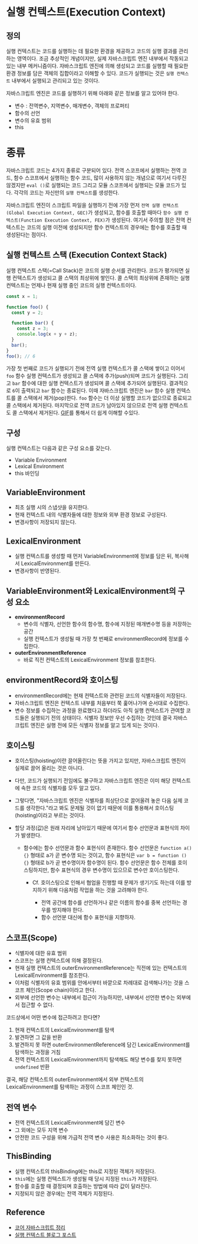 # 실행 컨텍스트(Execution Context)

## 정의

실행 컨텍스트는 코드를 실행하는 데 필요한 환경을 제공하고 코드의 실행 결과를 관리하는 영역이다. 조금 추상적인 개념이지만, 실제 자바스크립트 엔진 내부에서 작동되고 있는 내부 메커니즘이다. 자바스크립트 엔진에 의해 생성되고 코드를 실행할 때 필요한 환경 정보를 담은 객체의 집합이라고 이해할 수 있다. 코드가 실행되는 것은 `실행 컨텍스트` 내부에서 실행되고 관리되고 있는 것이다.

자바스크립트 엔진은 코드를 실행하기 위해 아래와 같은 정보를 알고 있어야 한다.

- 변수 : 전역변수, 지역변수, 매개변수, 객체의 프로퍼티
- 함수의 선언
- 변수의 유효 범위
- this

# 종류

자바스크립트 코드는 4가지 종류로 구분되어 있다. 전역 스코프에서 실행하는 전역 코드, 함수 스코프에서 실행하는 함수 코드, 많이 사용하지 않는 개념으로 여기서 다루진 않겠지만 `eval ()`로 실행되는 코드 그리고 모듈 스코프에서 실행되는 모듈 코드가 있다. 각각의 코드는 자신만의 `실행 컨텍스트`를 생성한다.

자바스크립트 엔진이 스크립트 파일을 실행하기 전에 가장 먼저 `전역 실행 컨텍스트(Global Execution Context, GEC)`가 생성되고, 함수를 호출할 때마다 `함수 실행 컨텍스트(Function Execution Context, FEX)`가 생성된다. 여기서 주의할 점은 전역 컨텍스트는 코드의 실행 이전에 생성되지만 함수 컨텍스트의 경우에는 함수를 호출할 때 생성된다는 점이다.

## 실행 컨텍스트 스택 (Execution Context Stack)

실행 컨텍스트 스택(=Call Stack)은 코드의 실행 순서를 관리한다. 코드가 평가되면 실행 컨텍스트가 생성되고 콜 스택의 최상위에 쌓인다. 콜 스택의 최상위에 존재하는 실행 컨텍스트는 언제나 현재 실행 중인 코드의 실행 컨텍스트이다.

```js
const x = 1;

function foo() {
  const y = 2;

  function bar() {
    const z = 3;
    console.log(x + y + z);
  }
  bar();
}
foo(); // 6
```

가장 첫 번째로 코드가 실행되기 전에 전역 실행 컨텍스트가 콜 스택에 쌓이고 이어서 `foo` 함수 실행 컨텍스트가 생성되고 콜 스택에 추가(push)되며 코드가 실행된다. 그리고 `bar` 함수에 대한 실행 컨텍스트가 생성되며 콜 스택에 추가되어 실행된다. 결과적으로 `6`이 출력되고 `bar` 함수는 종료된다. 이때 자바스크립트 엔진은 `bar` 함수 실행 컨텍스트를 콜 스택에서 제거(pop)한다. `foo` 함수는 더 이상 실행할 코드가 없으므로 종료되고 콜 스택에서 제거된다. 마지막으로 전역 코드가 남아있지 않으므로 전역 실행 컨텍스트도 콜 스택에서 제거된다. [GIF](https://miro.medium.com/max/1100/1*dUl6qPEaDJJTXWythQsEtQ.gif)를 통해서 더 쉽게 이해할 수있다.

## 구성

실행 컨텍스트는 다음과 같은 구성 요소를 갖는다.

- Variable Environment
- Lexical Environment
- this 바인딩

## VariableEnvironment

- 최초 실행 시의 스냅샷을 유지한다.
- 현재 컨텍스트 내의 식별자들에 대한 정보와 외부 환경 정보로 구성된다.
- 변경사항이 저장되지 않는다.

## LexicalEnvironment

- 실행 컨텍스트를 생성할 때 먼저 VariableEnvironment에 정보를 담은 뒤, 복사해서 LexicalEnvironment를 만든다.
- 변경사항이 반영된다.

## VariableEnvironment와 LexicalEnvironment의 구성 요소

- **environmentRecord**
  - 변수의 식별자, 선언한 함수의 함수명, 함수에 지정된 매개변수명 등을 저장하는 공간
  - 실행 컨텍스트가 생성될 때 가장 첫 번째로 environmentRecord에 정보를 수집한다.
- **outerEnvironmentReference**
  - 바로 직전 컨텍스트의 LexicalEnvironment 정보를 참조한다.

## environmentRecord와 호이스팅

- environmentRecord에는 현재 컨텍스트와 관련된 코드의 식별자들이 저장된다.
- 자바스크립트 엔진은 컨텍스트 내부를 처음부터 쭉 훑어나가며 순서대로 수집한다.
- 변수 정보를 수집하는 과정을 완료했다고 하더라도 아직 실행 컨텍스트가 관여할 코드들은 실행되기 전의 상태이다. 식별자 정보만 우선 수집하는 것인데 결국 자바스크립트 엔진은 실행 전에 모든 식별자 정보를 알고 있게 되는 것이다.

## 호이스팅

- 호이스팅(hoisting)이란 끌어올린다는 뜻을 가지고 있지만, 자바스크립트 엔진이 실제로 끌어 올리는 것은 아니다.
- 다만, 코드가 실행되기 전임에도 불구하고 자바스크립트 엔진은 이미 해당 컨텍스트에 속한 코드의 식별자를 모두 알고 있다.
- 그렇다면, "자바스크립트 엔진은 식별자를 최상단으로 끌어올려 놓은 다음 실제 코드를 생각한다."라고 봐도 문제될 것이 없기 때문에 이를 통용해서 호이스팅(hoisting)이라고 부르는 것이다.
- 할당 과정(값)은 원래 자리에 남아있기 때문에 여기서 함수 선언문과 표현식의 차이가 발생한다.

  - 함수에는 함수 선언문과 함수 표현식이 존재한다.
    함수 선언문은 `function a(){}` 형태로 a가 곧 변수명 되는 것이고, 함수 표현식은 `var b = function () {}` 형태로 b가 곧 변수명이자 함수명이 된다.
    함수 선언문은 함수 전체를 호이스팅하지만, 함수 표현식의 경우 변수명이 있으므로 변수만 호이스팅한다.

    - Cf. 호이스팅으로 인해서 협업을 진행할 때 문제가 생기기도 하는데 이를 방지하기 위해 다음처럼 작업을 하는 것을 고려해야 한다.

      - 전역 공간에 함수를 선언하거나 같은 이름의 함수를 중복 선언하는 경우를 방지해야 한다.
      - 함수 선언분 대신에 함수 표현식을 지향하자.

## 스코프(Scope)

- 식별자에 대한 유효 범위
- 스코프는 실행 컨텍스트에 의해 결정된다.
- 현재 실행 컨텍스트의 outerEnvironmentReference는 직전에 있는 컨텍스트의 LexicalEnvironment를 참조한다.
- 이처럼 식별자의 유효 범위를 안에서부터 바깥으로 차례대로 검색해나가는 것을 스코프 체인(Scope chain)이라고 한다.
- 외부에 선언한 변수는 내부에서 접근이 가능하지만, 내부에서 선언한 변수는 외부에서 접근할 수 없다.

코드상에서 어떤 변수에 접근하려고 한다면?

1. 현재 컨텍스트의 LexicalEnvironment를 탐색
2. 발견하면 그 값을 반환
3. 발견하지 못 하면 outerEnvironmentReference에 담긴 LexicalEnvironment를 탐색하는 과정을 거침
4. 전역 컨텍스트의 LexicalEnvironment까지 탐색해도 해당 변수를 찾지 못하면 `undefined` 반환

결국, 해당 컨텍스트의 outerEnvironment에서 외부 컨텍스트의 LexicalEnvironment를 탐색하는 과정이 스코프 체인인 것.

## 전역 변수

- 전역 컨텍스트의 LexicalEnvironment에 담긴 변수
- 그 외에는 모두 지역 변수
- 안전한 코드 구성을 위해 가급적 전역 변수 사용은 최소화하는 것이 좋다.

## ThisBinding

- 실행 컨텍스트의 thisBinding에는 this로 지정된 객체가 저장된다.
- `this`에는 실행 컨텍스트가 생성될 때 당시 지정된 `this`가 저장된다.
- 함수를 호출할 때 결정되며 호출하는 방법에 따라 값이 달라진다.
- 지정되지 않은 경우에는 전역 객체가 지정된다.

## Reference

- [코어 자바스크립트 정리](https://github.com/sunghyunjeonme/TIL/blob/master/Book/corejs/corejs-execution-context.md)
- [실행 컨텍스트 블로그 포스트](https://hyuns.netlify.app/execution-context/)
